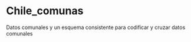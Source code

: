 Chile_comunas
=============

Datos comunales y un esquema consistente para codificar y cruzar datos comunales
